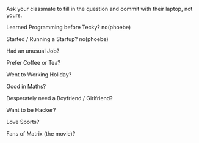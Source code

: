 Ask your classmate to fill in the question and commit with their laptop, not yours.

Learned Programming before Tecky? no(phoebe)

Started / Running a Startup? no(phoebe)

Had an unusual Job?

Prefer Coffee or Tea?

Went to Working Holiday?

Good in Maths?

Desperately need a Boyfriend / Girlfriend?

Want to be Hacker?

Love Sports?

Fans of Matrix (the movie)?